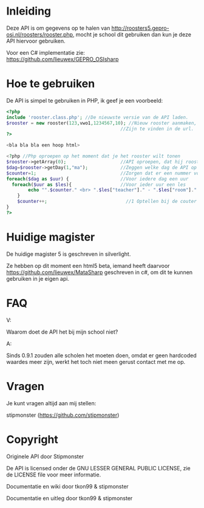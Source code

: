 Inleiding
===============
Deze API is om gegevens op te halen van http://roosters5.gepro-osi.nl/roosters/rooster.php, mocht je school dit gebruiken dan kun je deze API hiervoor gebruiken.

Voor een C# implementatie zie: https://github.com/lieuwex/GEPRO_OSIsharp

Hoe te gebruiken
===============
De API is simpel te gebruiken in PHP, ik geef je een voorbeeld:

```PHP
<?php
include 'rooster.class.php'; //De nieuwste versie van de API laden.
$rooster = new rooster(123,vwo1,1234567,10); //Nieuw rooster aanmaken, tussen haakjes: Schoolnummer, richting, leerling, aantal lesuren.
                                          //Zijn te vinden in de url.
?>

<bla bla bla een hoop html>

<?php //Php oproepen op het moment dat je het rooster wilt tonen
$rooster->getArray(0);                    //API oproepen, dat hij rooster moet geven
$dag=$rooster->getDay(1,"ma");            //Zeggen welke dag de API op moet halen
$counter=1;                               //Zorgen dat er een nummer voor de lessen komt
foreach($dag as $uur) {                   //Voor iedere dag een uur
  foreach($uur as $les){                  //Voor ieder uur een les
		echo "".$counter." <br> ".$les["teacher"]." - ".$les["room"]." - ".$les["lesson"]."\n <br>"; //Uitvoeren in HTML
	}
	$counter++;                             //1 Optellen bij de couter
}
?>
```

Huidige magister
=================
De huidige magister 5 is geschreven in silverlight.

Ze hebben op dit moment een html5 beta, iemand heeft daarvoor https://github.com/lieuwex/MataSharp geschreven in c#, om dit te kunnen gebruiken in je eigen api.


FAQ
====
V:

Waarom doet de API het bij mijn school niet?


A:

Sinds 0.9.1 zouden alle scholen het moeten doen, omdat er geen hardcoded waardes meer zijn, werkt het toch niet meen gerust contact met me op.

Vragen
=======
Je kunt vragen altijd aan mij stellen:

stipmonster (https://github.com/stipmonster)

Copyright
==========
Originele API door Stipmonster

De API is licensed onder de GNU LESSER GENERAL PUBLIC LICENSE, zie de LICENSE file voor meer informatie.

Documentatie en wiki door tkon99 & stipmonster

Documentatie en uitleg door tkon99 & stipmonster

